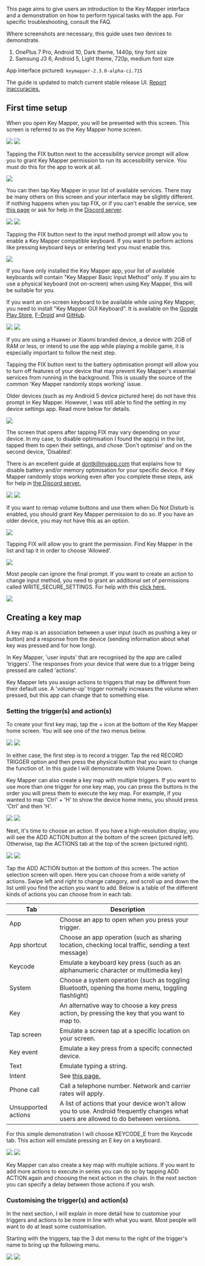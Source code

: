 This page aims to give users an introduction to the Key Mapper interface and a demonstration on how to perform typical tasks with the app.
For specific troubleshooting, consult the FAQ.



Where screenshots are necessary, this guide uses two devices to demonstrate.

1. OnePlus 7 Pro, Android 10, Dark theme, 1440p, tiny font size
2. Samsung J3 6, Android 5, Light theme, 720p, medium font size

App interface pictured: `keymapper-2.3.0-alpha-ci.715`

The guide is updated to match current stable release UI. [Report inaccuracies.](https://github.com/sds100/KeyMapper/issues/new)

## First time setup

When you open Key Mapper, you will be presented with this screen.
This screen is referred to as the Key Mapper home screen.

![](images/hg-home-empty.png) ![](images/hg-home-empty-light.png)

Tapping the FIX button next to the accessibility service prompt will allow you to grant Key Mapper permission to run its accessibility service. You must do this for the app to work at all.

![](images/hg-warn-service.png)

You can then tap Key Mapper in your list of available services. There may be many others on this screen and your interface may be slightly different. If nothing happens when you tap FIX, or if you can't enable the service, see [this page](#) or ask for help in the [Discord server](http://keymapper.club).

![](images/hg-settings-services.png) ![](images/hg-settings-services-light.png)

Tapping the FIX button next to the input method prompt will allow you to enable a Key Mapper compatible keyboard. If you want to perform actions like pressing keyboard keys or entering text you must enable this.

![](images/hg-warn-input-method.png)

If you have only installed the Key Mapper app, your list of available keyboards will contain "Key Mapper Basic Input Method" only. If you aim to use a physical keyboard (not on-screen) when using Key Mapper, this will be suitable for you.

If you want an on-screen keyboard to be available while using Key Mapper, you need to install "Key Mapper GUI Keyboard". It is available on the [Google Play Store](http://gui.keymapper.club), [F-Droid](https://www.f-droid.org/en/packages/io.github.sds100.keymapper.inputmethod.latin/) and [GitHub](https://github.com/sds100/KeyMapperKeyboard/releases).

![](images/hg-settings-input-method.png) ![](images/hg-settings-input-method-light.png)

If you are using a Huawei or Xiaomi branded device, a device with 2GB of RAM or less, or intend to use the app while playing a mobile game, it is especially important to follow the next step.

Tapping the FIX button next to the battery optimisation prompt will allow you to turn off features of your device that may prevent Key Mapper's essential services from running in the background. This is usually the source of the common 'Key Mapper randomly stops working' issue.

Older devices (such as my Android 5 device pictured here) do not have this prompt in Key Mapper. However, I was still able to find the setting in my device settings app. Read more below for details.

![](images/hg-warn-battery-optimisation.png)

The screen that opens after tapping FIX may vary depending on your device. In my case, to disable optimisation I found the app(s) in the list, tapped them to open their settings, and chose 'Don't optimise' and on the second device, 'Disabled'.

There is an excellent guide at [dontkillmyapp.com](http://dontkillmyapp.com) that explains how to disable battery and/or memory optimisation for your specific device. If Key Mapper randomly stops working even after you complete these steps, ask for help in [the Discord server.](http://keymapper.club)

![](images/hg-settings-battery-optimisation.png) ![](images/hg-settings-battery-optimisation-light.png)

If you want to remap volume buttons and use them when Do Not Disturb is enabled, you should grant Key Mapper permission to do so. If you have an older device, you may not have this as an option.

![](images/hg-warn-dnd.png)

Tapping FIX will allow you to grant the permission. Find Key Mapper in the list and tap it in order to choose 'Allowed'.

![](images/hg-settings-dnd.png)

Most people can ignore the final prompt. If you want to create an action to change input method, you need to grant an additional set of permissions called WRITE_SECURE_SETTINGS. For help with this [click here.](http://docs.keymapper.club/user-guide/adb-permissions/#write_secure_settings)

![](images/hg-warn-secure-settings.png)

## Creating a key map

A key map is an association between a user input (such as pushing a key or button) and a response from the device (sending information about what key was pressed and for how long).

In Key Mapper, 'user inputs' that are recognised by the app are called 'triggers'. The responses from your device that were due to a trigger being pressed are called 'actions'.

Key Mapper lets you assign actions to triggers that may be different from their default use. A 'volume-up' trigger normally increases the volume when pressed, but this app can change that to something else.

### Setting the trigger(s) and action(s)

To create your first key map, tap the + icon at the bottom of the Key Mapper home screen. You will see one of the two menus below.

![](images/hg-keymap-0.png) ![](images/hg-keymap-0-light.png)

In either case, the first step is to record a trigger. Tap the red RECORD TRIGGER option and then press the physical button that you want to change the function of. In this guide I will demonstrate with Volume Down.

Key Mapper can also create a key map with multiple triggers. If you want to use more than one trigger for one key map, you can press the buttons in the order you will press them to execute the key map. For example, if you wanted to map 'Ctrl' + 'H' to show the device home menu, you should press 'Ctrl' and then 'H'.

![](images/hg-keymap-1.png) ![](images/hg-keymap-1-light.png)

Next, it's time to choose an action. If you have a high-resolution display, you will see the ADD ACTION button at the bottom of the screen (pictured left). Otherwise, tap the ACTIONS tab at the top of the screen (pictured right).

![](images/hg-keymap-1.png) ![](images/hg-keymap-2-light.png)

Tap the ADD ACTION button at the bottom of this screen. The action selection screen will open. Here you can choose from a wide variety of actions. Swipe left and right to change category, and scroll up and down the list until you find the action you want to add. Below is a table of the different kinds of actions you can choose from in each tab.

Tab | Description |
|-|-|
| App | Choose an app to open when you press your trigger. |
| App shortcut | Choose an app operation (such as sharing location, checking local traffic, sending a text message) |
| Keycode | Emulate a keyboard key press (such as an alphanumeric character or multimedia key) |
| System | Choose a system operation (such as toggling Bluetooth, opening the home menu, toggling flashlight) |
| Key | An alternative way to choose a key press action, by pressing the key that you want to map to. |
| Tap screen | Emulate a screen tap at a specific location on your screen. |
| Key event | Emulate a key press from a specifc connected device. |
| Text | Emulate typing a string. |
| Intent | See [this page.](http://docs.keymapper.club/user-guide/triggers/#trigger-by-intent-230) |
| Phone call | Call a telephone number. Network and carrier rates will apply. |
| Unsupported actions | A list of actions that your device won't allow you to use. Android frequently changes what users are allowed to do between versions. |

For this simple demonstration I will choose KEYCODE_E from the Keycode tab. This action will emulate pressing an E key on a keyboard.

![](images/hg-keymap-3.png) ![](images/hg-keymap-3-light.png)

Key Mapper can also create a key map with multiple actions. If you want to add more actions to execute in series you can do so by tapping ADD ACTION again and choosing the next action in the chain. In the next section you can specify a delay between those actions if you wish.

### Customising the trigger(s) and action(s)

In the next section, I will explain in more detail how to customise your triggers and actions to be more in line with what you want. Most people will want to do at least some customisation.

Starting with the triggers, tap the 3 dot menu to the right of the trigger's name to bring up the following menu.

![](images/hg-trigger-settings.png) ![](images/hg-trigger-settings-light.png) 